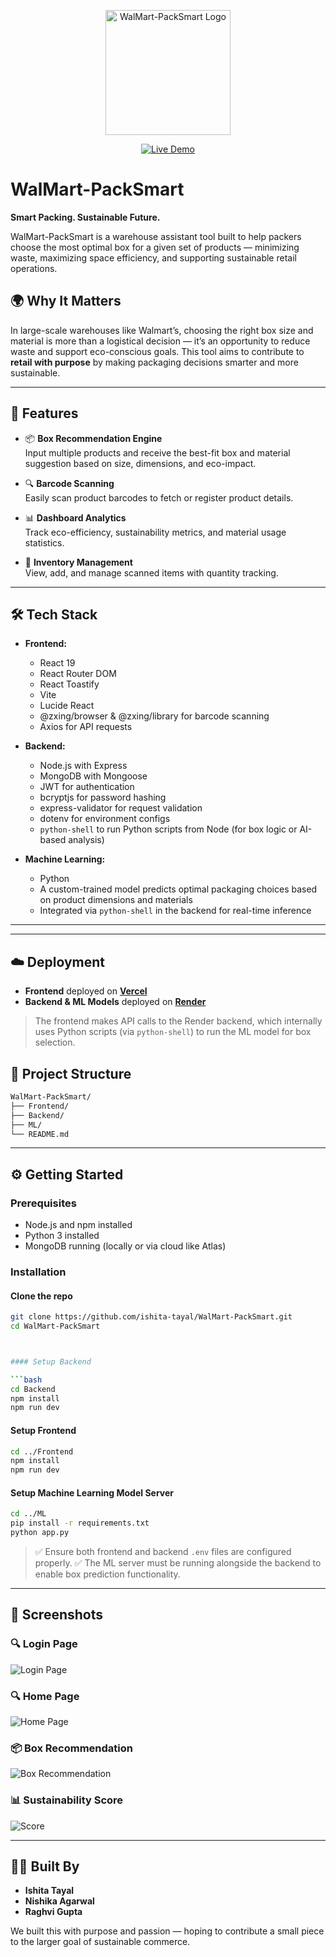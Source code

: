 <p align="center">
  <img src="Frontend/src/assets/logo.png" alt="WalMart-PackSmart Logo" width="200"/>
</p>

<p align="center">
  <a href="https://wal-mart-pack-smart.vercel.app/" target="_blank">
    <img src="https://img.shields.io/badge/Live-Demo-blue?style=for-the-badge&logo=vercel&logoColor=white" alt="Live Demo"/>
  </a>
</p>

# WalMart-PackSmart

**Smart Packing. Sustainable Future.**

WalMart-PackSmart is a warehouse assistant tool built to help packers choose the most optimal box for a given set of products — minimizing waste, maximizing space efficiency, and supporting sustainable retail operations.

## 🌍 Why It Matters

In large-scale warehouses like Walmart’s, choosing the right box size and material is more than a logistical decision — it’s an opportunity to reduce waste and support eco-conscious goals. This tool aims to contribute to **retail with purpose** by making packaging decisions smarter and more sustainable.

---

## 🚀 Features

- 📦 **Box Recommendation Engine**  
  Input multiple products and receive the best-fit box and material suggestion based on size, dimensions, and eco-impact.

- 🔍 **Barcode Scanning**  
  Easily scan product barcodes to fetch or register product details.

- 📊 **Dashboard Analytics**  
  Track eco-efficiency, sustainability metrics, and material usage statistics.

- 🧾 **Inventory Management**  
  View, add, and manage scanned items with quantity tracking.

---

## 🛠 Tech Stack

- **Frontend:**  
  - React 19  
  - React Router DOM  
  - React Toastify  
  - Vite  
  - Lucide React  
  - @zxing/browser & @zxing/library for barcode scanning  
  - Axios for API requests  

- **Backend:**  
  - Node.js with Express  
  - MongoDB with Mongoose  
  - JWT for authentication  
  - bcryptjs for password hashing  
  - express-validator for request validation  
  - dotenv for environment configs  
  - `python-shell` to run Python scripts from Node (for box logic or AI-based analysis)

- **Machine Learning:**  
  - Python  
  - A custom-trained model predicts optimal packaging choices based on product dimensions and materials  
  - Integrated via `python-shell` in the backend for real-time inference

---

---

## ☁️ Deployment

- **Frontend** deployed on **[Vercel](https://vercel.com/)**  
- **Backend & ML Models** deployed on **[Render](https://render.com/)**

> The frontend makes API calls to the Render backend, which internally uses Python scripts (via `python-shell`) to run the ML model for box selection.


## 📂 Project Structure

```bash
WalMart-PackSmart/
├── Frontend/        
├── Backend/  
├── ML/         
└── README.md
```

---

## ⚙️ Getting Started

### Prerequisites

- Node.js and npm installed  
- Python 3 installed  
- MongoDB running (locally or via cloud like Atlas)

### Installation

#### Clone the repo

```bash
git clone https://github.com/ishita-tayal/WalMart-PackSmart.git
cd WalMart-PackSmart



#### Setup Backend

```bash
cd Backend
npm install
npm run dev
```

#### Setup Frontend

```bash
cd ../Frontend
npm install
npm run dev
```

#### Setup Machine Learning Model Server

```bash
cd ../ML
pip install -r requirements.txt
python app.py
```


> ✅ Ensure both frontend and backend `.env` files are configured properly.
> ✅ The ML server must be running alongside the backend to enable box prediction functionality.

---

## 📸 Screenshots

### 🔍 Login Page
![Login Page](Frontend/src/assets/screenshots/login.png)

### 🔍 Home Page
![Home Page](Frontend/src/assets/screenshots/home.png)

### 📦 Box Recommendation
![Box Recommendation](Frontend/src/assets/screenshots/box.png)

### 📊 Sustainability Score
![Score](Frontend/src/assets/screenshots/score.png)


---

## 👩‍💻 Built By

- **Ishita Tayal**  
- **Nishika Agarwal**  
- **Raghvi Gupta**

We built this with purpose and passion — hoping to contribute a small piece to the larger goal of sustainable commerce.

